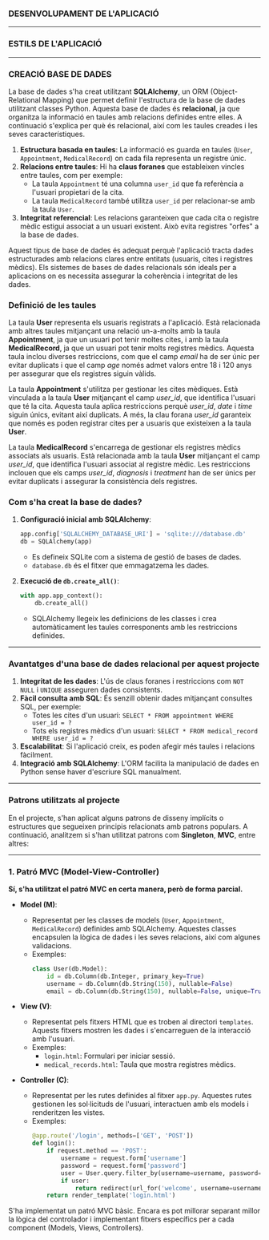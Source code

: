 



### **DESENVOLUPAMENT DE L'APLICACIÓ**
---
### **ESTILS DE L'APLICACIÓ**
---
### **CREACIÓ BASE DE DADES**

La base de dades s'ha creat utilitzant **SQLAlchemy**, un ORM (Object-Relational Mapping) que permet definir l'estructura de la base de dades utilitzant classes Python. Aquesta base de dades és **relacional**, ja que organitza la informació en taules amb relacions definides entre elles. A continuació s'explica per què és relacional, així com les taules creades i les seves característiques.

1. **Estructura basada en taules**: La informació es guarda en taules (`User`, `Appointment`, `MedicalRecord`) on cada fila representa un registre únic.
2. **Relacions entre taules**: Hi ha **claus foranes** que estableixen vincles entre taules, com per exemple:
   - La taula `Appointment` té una columna `user_id` que fa referència a l'usuari propietari de la cita.
   - La taula `MedicalRecord` també utilitza `user_id` per relacionar-se amb la taula `User`.
3. **Integritat referencial**: Les relacions garanteixen que cada cita o registre mèdic estigui associat a un usuari existent. Això evita registres "orfes" a la base de dades.

Aquest tipus de base de dades és adequat perquè l'aplicació tracta dades estructurades amb relacions clares entre entitats (usuaris, cites i registres mèdics). Els sistemes de bases de dades relacionals són ideals per a aplicacions on es necessita assegurar la coherència i integritat de les dades.

### **Definició de les taules**
La taula **User** representa els usuaris registrats a l'aplicació. Està relacionada amb altres taules mitjançant una relació un-a-molts amb la taula **Appointment**, ja que un usuari pot tenir moltes cites, i amb la taula **MedicalRecord**, ja que un usuari pot tenir molts registres mèdics. Aquesta taula inclou diverses restriccions, com que el camp *email* ha de ser únic per evitar duplicats i que el camp *age* només admet valors entre 18 i 120 anys per assegurar que els registres siguin vàlids.

La taula **Appointment** s'utilitza per gestionar les cites mèdiques. Està vinculada a la taula **User** mitjançant el camp *user_id*, que identifica l'usuari que té la cita. Aquesta taula aplica restriccions perquè *user_id*, *date* i *time* siguin únics, evitant així duplicats. A més, la clau forana *user_id* garanteix que només es poden registrar cites per a usuaris que existeixen a la taula **User**.

La taula **MedicalRecord** s'encarrega de gestionar els registres mèdics associats als usuaris. Està relacionada amb la taula **User** mitjançant el camp *user_id*, que identifica l'usuari associat al registre mèdic. Les restriccions inclouen que els camps *user_id*, *diagnosis* i *treatment* han de ser únics per evitar duplicats i assegurar la consistència dels registres.


### **Com s'ha creat la base de dades?**
1. **Configuració inicial amb SQLAlchemy**:
   ```python
   app.config['SQLALCHEMY_DATABASE_URI'] = 'sqlite:///database.db'
   db = SQLAlchemy(app)
   ```
   - Es defineix SQLite com a sistema de gestió de bases de dades.
   - `database.db` és el fitxer que emmagatzema les dades.

2. **Execució de `db.create_all()`**:
   ```python
   with app.app_context():
       db.create_all()
   ```
   - SQLAlchemy llegeix les definicions de les classes i crea automàticament les taules corresponents amb les restriccions definides.

---

### **Avantatges d'una base de dades relacional per aquest projecte**
1. **Integritat de les dades**: L'ús de claus foranes i restriccions com `NOT NULL` i `UNIQUE` asseguren dades consistents.
2. **Fàcil consulta amb SQL**: És senzill obtenir dades mitjançant consultes SQL, per exemple:
   - Totes les cites d'un usuari: `SELECT * FROM appointment WHERE user_id = ?`
   - Tots els registres mèdics d'un usuari: `SELECT * FROM medical_record WHERE user_id = ?`
3. **Escalabilitat**: Si l'aplicació creix, es poden afegir més taules i relacions fàcilment.
4. **Integració amb SQLAlchemy**: L'ORM facilita la manipulació de dades en Python sense haver d'escriure SQL manualment.

---
### **Patrons utilitzats al projecte**

En el projecte, s'han aplicat alguns patrons de disseny implícits o estructures que segueixen principis relacionats amb patrons populars. A continuació, analitzem si s'han utilitzat patrons com **Singleton**, **MVC**, entre altres:

---

### **1. Patró MVC (Model-View-Controller)**

**Sí, s'ha utilitzat el patró MVC en certa manera, però de forma parcial.**

- **Model (M)**: 
  - Representat per les classes de models (`User`, `Appointment`, `MedicalRecord`) definides amb SQLAlchemy. Aquestes classes encapsulen la lògica de dades i les seves relacions, així com algunes validacions.
  - Exemples:
    ```python
    class User(db.Model):
        id = db.Column(db.Integer, primary_key=True)
        username = db.Column(db.String(150), nullable=False)
        email = db.Column(db.String(150), nullable=False, unique=True)
    ```
  
- **View (V)**: 
  - Representat pels fitxers HTML que es troben al directori `templates`. Aquests fitxers mostren les dades i s'encarreguen de la interacció amb l'usuari.
  - Exemples:
    - `login.html`: Formulari per iniciar sessió.
    - `medical_records.html`: Taula que mostra registres mèdics.

- **Controller (C)**: 
  - Representat per les rutes definides al fitxer `app.py`. Aquestes rutes gestionen les sol·licituds de l'usuari, interactuen amb els models i renderitzen les vistes.
  - Exemples:
    ```python
    @app.route('/login', methods=['GET', 'POST'])
    def login():
        if request.method == 'POST':
            username = request.form['username']
            password = request.form['password']
            user = User.query.filter_by(username=username, password=password).first()
            if user:
                return redirect(url_for('welcome', username=username))
        return render_template('login.html')
    ```

S'ha implementat un patró MVC bàsic. Encara es pot millorar separant millor la lògica del controlador i implementant fitxers específics per a cada component (Models, Views, Controllers).


